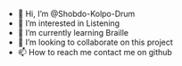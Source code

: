 - 👋 Hi, I’m @Shobdo-Kolpo-Drum
- 👀 I’m interested in Listening
- 🌱 I’m currently learning Braille
- 💞️ I’m looking to collaborate on this project
- 📫 How to reach me contact me on github

<!---
Shobdo-Kolpo-Drum/Shobdo-Kolpo-Drum is a ✨ special ✨ repository because its `README.md` (this file) appears on your GitHub profile.
You can click the Preview link to take a look at your changes.
--->
